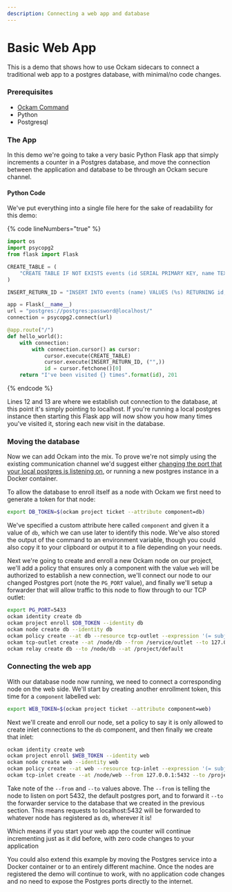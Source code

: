 ```yaml
---
description: Connecting a web app and database
---
```


# Basic Web App

This is a demo that shows how to use Ockam sidecars to connect a traditional web app to a postgres database, with minimal/no code changes.

### Prerequisites

* [Ockam Command](../../#install)
* Python
* Postgresql

### The App

In this demo we're going to take a very basic Python Flask app that simply increments a counter in a Postgres database, and move the connection between the application and database to be through an Ockam secure channel.

#### Python Code

We've put everything into a single file here for the sake of readability for this demo:

{% code lineNumbers="true" %}
```python
import os
import psycopg2
from flask import Flask

CREATE_TABLE = (
    "CREATE TABLE IF NOT EXISTS events (id SERIAL PRIMARY KEY, name TEXT);"
)

INSERT_RETURN_ID = "INSERT INTO events (name) VALUES (%s) RETURNING id;"

app = Flask(__name__)
url = "postgres://postgres:password@localhost/"
connection = psycopg2.connect(url)

@app.route("/")
def hello_world():
    with connection:
        with connection.cursor() as cursor:
            cursor.execute(CREATE_TABLE)
            cursor.execute(INSERT_RETURN_ID, ("",))
            id = cursor.fetchone()[0]
    return "I've been visited {} times".format(id), 201
```
{% endcode %}

Lines 12 and 13 are where we establish out connection to the database, at this point it's simply pointing to localhost. If you're running a local postgres instance then starting this Flask app will now show you how many times you've visited it, storing each new visit in the database.

### Moving the database

Now we can add Ockam into the mix. To prove we're not simply using the existing communication channel we'd suggest either [changing the port that your local postgres is listening on](https://www.postgresql.org/docs/current/app-pg-ctl.html#R2-APP-PGCTL-3), or running a new postgres instance in a Docker container.

To allow the database to enroll itself as a node with Ockam we first need to generate a token for that node:

```bash
export DB_TOKEN=$(ockam project ticket --attribute component=db)
```

We've specified a custom attribute here called `component` and given it a value of `db`, which we can use later to identify this node. We've also stored the output of the command to an environment variable, though you could also copy it to your clipboard or output it to a file depending on your needs.

Next we're going to create and enroll a new Ockam node on our project, we'll add a policy that ensures only a component with the value `web` will be authorized to establish a new connection, we'll connect our node to our changed Postgres port (note the `PG_PORT` value), and finally we'll setup a forwarder that will allow traffic to this node to flow through to our TCP outlet:

```bash
export PG_PORT=5433
ockam identity create db
ockam project enroll $DB_TOKEN --identity db
ockam node create db --identity db
ockam policy create --at db --resource tcp-outlet --expression '(= subject.component "web")'
ockam tcp-outlet create --at /node/db --from /service/outlet --to 127.0.0.1:$PG_PORT
ockam relay create db --to /node/db --at /project/default
```

### Connecting the web app

With our database node now running, we need to connect a corresponding node on the web side. We'll start by creating another enrollment token, this time for a `component` labelled `web`:

```bash
export WEB_TOKEN=$(ockam project ticket --attribute component=web)
```

Next we'll create and enroll our node, set a policy to say it is only allowed to create inlet connections to the `db` component, and then finally we create that inlet:

```bash
ockam identity create web
ockam project enroll $WEB_TOKEN --identity web
ockam node create web --identity web
ockam policy create --at web --resource tcp-inlet --expression '(= subject.component "db")'
ockam tcp-inlet create --at /node/web --from 127.0.0.1:5432 --to /project/default/service/forward_to_db/secure/api/service/outlet
```

Take note of the `--from` and `--to` values above. The `--from` is telling the node to listen on port 5432, the default postgres port, and to forward it `--to` the forwarder service to the database that we created in the previous section. This means requests to localhost:5432 will be forwarded to whatever node has registered as `db`, wherever it is!

Which means if you start your web app the counter will continue incrementing just as it did before, with zero code changes to your application

You could also extend this example by moving the Postgres service into a Docker container or to an entirely different machine. Once the nodes are registered the demo will continue to work, with no application code changes and no need to expose the Postgres ports directly to the internet.

<!-- bats start ENROLLED_HOME -->
<!--
# Ockam binary to use
if [[ -z $OCKAM ]]; then
  OCKAM=ockam
fi

if [[ -z $BATS_LIB ]]; then
  BATS_LIB=$(brew --prefix)/lib # macos
fi

if [[ -z $ENROLLED_HOME ]]; then
  exit 1
fi

if [[ -z $PG_HOST ]]; then
  export PG_HOST='127.0.0.1'
fi

export OCKAM_HOME="$ENROLLED_HOME"
export DB_TOKEN=$(ockam project ticket --attribute component=db)
export WEB_TOKEN=$(ockam project ticket --attribute component=web)
export PG_PORT=5432
export OCKAM_PG_PORT=5433

export FLASK_PID_FILE="${ENROLLED_HOME}/python.pid"
export FLASK_SERVER="${ENROLLED_HOME}/server.py"

teardown() {
  $OCKAM node delete --all

  pid=$(cat "$FLASK_PID_FILE")
  kill -9 "$pid"
  wait "$pid" 2>/dev/null || true

  rm -rf $ENROLLED_HOME
}

setup() {
  load "$BATS_LIB/bats-support/load.bash"
  load "$BATS_LIB/bats-assert/load.bash"

  $OCKAM node delete --all

  cat > $FLASK_SERVER <<- EOM
import os
import psycopg2
from flask import Flask

CREATE_TABLE = (
  "CREATE TABLE IF NOT EXISTS events (id SERIAL PRIMARY KEY, name TEXT);"
)

INSERT_RETURN_ID = "INSERT INTO events (name) VALUES (%s) RETURNING id;"

app = Flask(__name__)
url = "postgres://postgres:password@localhost/"
connection = psycopg2.connect(port=$OCKAM_PG_PORT, database="postgres", host="localhost", user="postgres", password="password")

@app.route("/")
def hello_world():
  with connection:
    with connection.cursor() as cursor:
        cursor.execute(CREATE_TABLE)
        cursor.execute(INSERT_RETURN_ID, ("",))
        id = cursor.fetchone()[0]
  return "I've been visited {} times".format(id), 201


if __name__ == "__main__":
  app.run(port=6000)


EOM
}

start_python_server() {
  python3 $FLASK_SERVER &>/dev/null  &
  pid="$!"
  echo $pid > $FLASK_PID_FILE

  sleep 5
}

@test "test database relay" {
  run $OCKAM identity create db
  run $OCKAM project enroll $DB_TOKEN --identity db
  run $OCKAM node create db --identity db
  run $OCKAM policy create --at db --resource tcp-outlet --expression '(= subject.component "web")'
  run $OCKAM tcp-outlet create --at /node/db --from /service/outlet --to $PG_HOST:$PG_PORT
  assert_success

  run $OCKAM relay create db --to /node/db --at /project/default
  assert_success

  run $OCKAM identity create web
  run $OCKAM project enroll $WEB_TOKEN --identity web
  run $OCKAM node create web --identity web
  run $OCKAM policy create --at web --resource tcp-inlet --expression '(= subject.component "db")'
  run $OCKAM tcp-inlet create --at /node/web --from 127.0.0.1:$OCKAM_PG_PORT --to /project/default/service/forward_to_db/secure/api/service/outlet
  assert_success

  # Kickstart webserver
  run touch $FLASK_PID_FILE
  run start_python_server
  assert_success

  # Visit website
  run curl http://127.0.0.1:6000
  assert_output --partial "I've been visited 1 times"

  # Visit website second time
  run curl http://127.0.0.1:6000
  assert_output --partial "I've been visited 2 times"

  assert_success
}
-->
<!-- bats end -->
